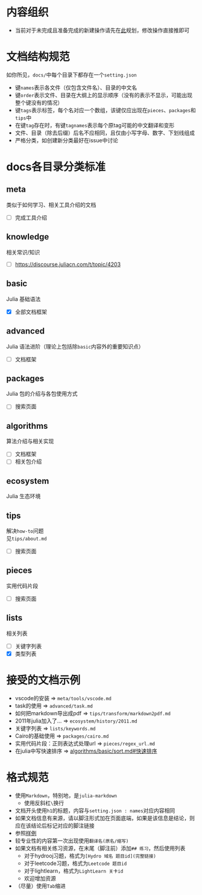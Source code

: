 # 内容组织
* 当前对于未完成且准备完成的新建操作请先在[此](https://github.com/JuliaRoadmap/zh/discussions/1)规划，修改操作直接推即可

# 文档结构规范
如你所见，`docs/`中每个目录下都存在一个`setting.json`
* 键`names`表示各文件（仅包含文件名）、目录的中文名
* 键`order`表示文件、目录在大纲上的显示顺序（没有的表示不显示，可能出现整个键没有的情况）
* 键`tags`表示标签，每个名对应一个数组，该键仅应出现在`pieces`、`packages`和`tips`中
* 在键`tag`存在时，有键`tagnames`表示每个原tag可能的中文翻译和变形
* 文件、目录（除去后缀）后名不应相同，且仅由小写字母、数字、下划线组成
* 严格分类，如创建新分类最好在issue中讨论

# docs各目录分类标准
## meta
类似于如何学习、相关工具介绍的文档
- [ ] 完成工具介绍

## knowledge
相关常识/知识
- [ ] https://discourse.juliacn.com/t/topic/4203

## basic
Julia 基础语法
- [x] 全部文档框架

## advanced
Julia 语法进阶（理论上包括除`basic`内容外的重要知识点）
- [ ] 文档框架

## packages
Julia 包的介绍与各包使用方式
- [ ] 搜索页面

## algorithms
算法介绍与相关实现
- [ ] 文档框架
- [ ] 相关包介绍

## ecosystem
Julia 生态环境

## tips
解决`how-to`问题\
见`tips/about.md`
- [ ] 搜索页面

## pieces
实用代码片段
- [ ] 搜索页面

## lists
相关列表
- [ ] 关键字列表
- [x] 类型列表

# 接受的文档示例
* vscode的安装 => `meta/tools/vscode.md`
* task的使用 => `advanced/task.md`
* 如何把markdown导出成pdf => `tips/transform/markdown2pdf.md`
* 2011年julia加入了… => `ecosystem/history/2011.md`
* 关键字列表 => `lists/keywords.md`
* Cairo的基础使用 => `packages/cairo.md`
* 实用代码片段：正则表达式处理url => `pieces/regex_url.md`
* 在julia中写快速排序 => [algorithms/basic/sort.md#快速排序](./docs/algorithms/basic/sort.md#快速排序)

# 格式规范
* 使用`Markdown`，特别地，是`julia-markdown`
	* 使用反斜杠`\`换行
* 文档开头使用`h1`的标题，内容与`setting.json : names`对应内容相同
* 如果文档信息有来源，请以脚注形式加在页面底端，如果是该信息是结论，则应在该结论后标记对应的脚注链接
* 参照[样例](docs/meta/introduction.md)
* 较专业性的内容第一次出现使用`翻译名(原名/缩写)`
* 如果文档有相关练习资源，在末尾（脚注前）添加`## 练习`，然后使用列表
	* 对于hydrooj习题，格式为`[Hydro 域名 题目id](完整链接)`
	* 对于leetcode习题，格式为`Leetcode 题目id`
	* 对于lightlearn，格式为`LightLearn 关卡id`
	* 欢迎增加资源
* （尽量）使用`Tab`缩进
